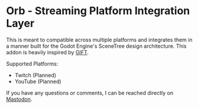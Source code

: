 # Orb - Streaming Platform Integration Layer
This is meant to compatible across multiple platforms and integrates them in a manner built for the Godot Engine's SceneTree design architecture. This addon is heavily inspired by [GIFT](https://github.com/issork/gift).

Supported Platforms:
- Twitch (Planned)
- YouTube (Planned)

If you have any questions or comments, I can be reached directly on [Mastodon](https://mastodon.social/@_kev_dev).
